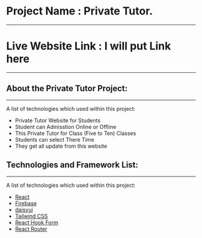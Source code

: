 # Project Name : Private Tutor.
***

# Live Website Link : I will put Link here
***

## About the Private Tutor Project:
***
A list of technologies which used within this project:
* Private Tutor Website for Students
* Student can Admisstion Online or Offline
* This Private Tutor for Class (Five to Ten) Classes
* Students can select There Time
* They get all update from this website


## Technologies and Framework List:
***
A list of technologies which used within this project:
* [React](https://reactjs.org/)
* [Firebase](https://firebase.google.com/)
* [daisyui](https://daisyui.com/)
* [Tailwind CSS](https://tailwindcss.com/)
* [React Hook Form](https://react-hook-form.com/)
* [React Router](https://example.com)


